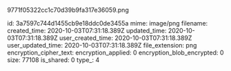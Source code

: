 9771f05322cc1c70d39b9fa317e36059.png

id: 3a7597c744d1455cb9e18ddc0de3455a
mime: image/png
filename: 
created_time: 2020-10-03T07:31:18.389Z
updated_time: 2020-10-03T07:31:18.389Z
user_created_time: 2020-10-03T07:31:18.389Z
user_updated_time: 2020-10-03T07:31:18.389Z
file_extension: png
encryption_cipher_text: 
encryption_applied: 0
encryption_blob_encrypted: 0
size: 77108
is_shared: 0
type_: 4